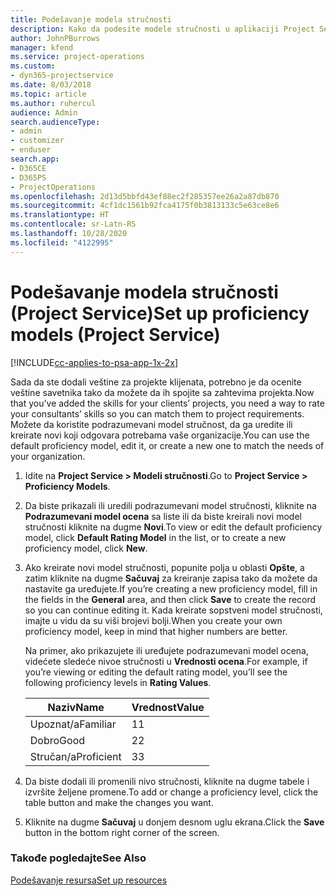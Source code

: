 ```yaml
---
title: Podešavanje modela stručnosti
description: Kako da podesite modele stručnosti u aplikaciji Project Service
author: JohnPBurrows
manager: kfend
ms.service: project-operations
ms.custom:
- dyn365-projectservice
ms.date: 8/03/2018
ms.topic: article
ms.author: ruhercul
audience: Admin
search.audienceType:
- admin
- customizer
- enduser
search.app:
- D365CE
- D365PS
- ProjectOperations
ms.openlocfilehash: 2d13d5bbfd43ef88ec2f285357ee26a2a87db870
ms.sourcegitcommit: 4cf1dc1561b92fca4175f0b3813133c5e63ce8e6
ms.translationtype: HT
ms.contentlocale: sr-Latn-RS
ms.lasthandoff: 10/28/2020
ms.locfileid: "4122995"
---
```

# <a name="set-up-proficiency-models-project-service"></a><span data-ttu-id="e2218-103">Podešavanje modela stručnosti (Project Service)</span><span class="sxs-lookup"><span data-stu-id="e2218-103">Set up proficiency models (Project Service)</span></span>

[!INCLUDE[cc-applies-to-psa-app-1x-2x](../includes/cc-applies-to-psa-app-1x-2x.md)]

<span data-ttu-id="e2218-104">Sada da ste dodali veštine za projekte klijenata, potrebno je da ocenite veštine savetnika tako da možete da ih spojite sa zahtevima projekta.</span><span class="sxs-lookup"><span data-stu-id="e2218-104">Now that you’ve added the skills for your clients’ projects, you need a way to rate your consultants’ skills so you can match them to project requirements.</span></span> <span data-ttu-id="e2218-105">Možete da koristite podrazumevani model stručnost, da ga uredite ili kreirate novi koji odgovara potrebama vaše organizacije.</span><span class="sxs-lookup"><span data-stu-id="e2218-105">You can use the default proficiency model, edit it, or create a new one to match the needs of your organization.</span></span>  
  
1.  <span data-ttu-id="e2218-106">Idite na **Project Service > Modeli stručnosti**.</span><span class="sxs-lookup"><span data-stu-id="e2218-106">Go to **Project Service > Proficiency Models**.</span></span>  
  
2.  <span data-ttu-id="e2218-107">Da biste prikazali ili uredili podrazumevani model stručnosti, kliknite na **Podrazumevani model ocena** sa liste ili da biste kreirali novi model stručnosti kliknite na dugme **Novi**.</span><span class="sxs-lookup"><span data-stu-id="e2218-107">To view or edit the default proficiency model, click **Default Rating Model** in the list, or to create a new proficiency model, click **New**.</span></span>  
  
3.  <span data-ttu-id="e2218-108">Ako kreirate novi model stručnosti, popunite polja u oblasti **Opšte**, a zatim kliknite na dugme **Sačuvaj** za kreiranje zapisa tako da možete da nastavite ga uređujete.</span><span class="sxs-lookup"><span data-stu-id="e2218-108">If you’re creating a new proficiency model, fill in the fields in the **General** area, and then click **Save** to create the record so you can continue editing it.</span></span> <span data-ttu-id="e2218-109">Kada kreirate sopstveni model stručnosti, imajte u vidu da su viši brojevi bolji.</span><span class="sxs-lookup"><span data-stu-id="e2218-109">When you create your own proficiency model, keep in mind that higher numbers are better.</span></span>  
  
     <span data-ttu-id="e2218-110">Na primer, ako prikazujete ili uređujete podrazumevani model ocena, videćete sledeće nivoe stručnosti u **Vrednosti ocena**.</span><span class="sxs-lookup"><span data-stu-id="e2218-110">For example, if you’re viewing or editing the default rating model, you’ll see the following proficiency levels in **Rating Values**.</span></span>  
  
    |<span data-ttu-id="e2218-111">Naziv</span><span class="sxs-lookup"><span data-stu-id="e2218-111">Name</span></span>|<span data-ttu-id="e2218-112">Vrednost</span><span class="sxs-lookup"><span data-stu-id="e2218-112">Value</span></span>|  
    |----------|-----------|  
    |<span data-ttu-id="e2218-113">Upoznat/a</span><span class="sxs-lookup"><span data-stu-id="e2218-113">Familiar</span></span>|<span data-ttu-id="e2218-114">1</span><span class="sxs-lookup"><span data-stu-id="e2218-114">1</span></span>|  
    |<span data-ttu-id="e2218-115">Dobro</span><span class="sxs-lookup"><span data-stu-id="e2218-115">Good</span></span>|<span data-ttu-id="e2218-116">2</span><span class="sxs-lookup"><span data-stu-id="e2218-116">2</span></span>|  
    |<span data-ttu-id="e2218-117">Stručan/a</span><span class="sxs-lookup"><span data-stu-id="e2218-117">Proficient</span></span>|<span data-ttu-id="e2218-118">3</span><span class="sxs-lookup"><span data-stu-id="e2218-118">3</span></span>|  
  
4.  <span data-ttu-id="e2218-119">Da biste dodali ili promenili nivo stručnosti, kliknite na dugme tabele i izvršite željene promene.</span><span class="sxs-lookup"><span data-stu-id="e2218-119">To add or change a proficiency level, click the table button and make the changes you want.</span></span>  
  
5.  <span data-ttu-id="e2218-120">Kliknite na dugme **Sačuvaj** u donjem desnom uglu ekrana.</span><span class="sxs-lookup"><span data-stu-id="e2218-120">Click the **Save** button in the bottom right corner of the screen.</span></span>  
  
### <a name="see-also"></a><span data-ttu-id="e2218-121">Takođe pogledajte</span><span class="sxs-lookup"><span data-stu-id="e2218-121">See Also</span></span>  
 [<span data-ttu-id="e2218-122">Podešavanje resursa</span><span class="sxs-lookup"><span data-stu-id="e2218-122">Set up resources</span></span>](../psa/set-up-resources.md)
